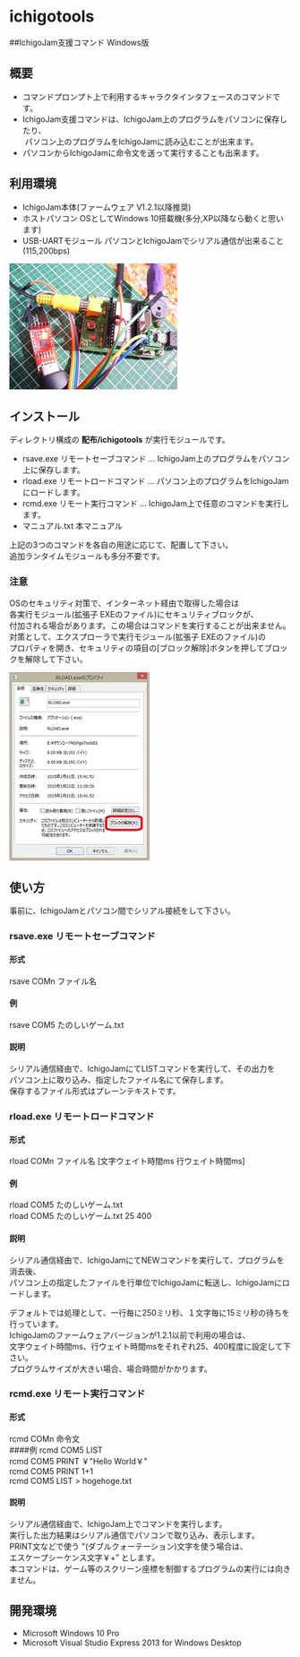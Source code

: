 # ichigotools
##IchigoJam支援コマンド Windows版

## 概要
- コマンドプロンプト上で利用するキャラクタインタフェースのコマンドです。
- IchigoJam支援コマンドは、IchigoJam上のプログラムをパソコンに保存したり、  
  パソコン上のプログラムをIchigoJamに読み込むことが出来ます。
- パソコンからIchigoJamに命令文を送って実行することも出来ます。

## 利用環境
- IchigoJam本体(ファームウェア V1.2.1以降推奨)  
- ホストパソコン
  OSとしてWindows 10搭載機(多分,XP以降なら動くと思います)  
- USB-UARTモジュール
  パソコンとIchigoJamでシリアル通信が出来ること(115,200bps)  

![構成図](./ichigotools/img/01.jpg)  

## インストール 
ディレクトリ構成の **配布/ichigotools** が実行モジュールです。  

- rsave.exe	リモートセーブコマンド … IchigoJam上のプログラムをパソコン上に保存します。	  　
- rload.exe	リモートロードコマンド  … パソコン上のプログラムをIchigoJamにロードします。 
- rcmd.exe	リモート実行コマンド     … IchigoJam上で任意のコマンドを実行します。  
- マニュアル.txt	本マニュアル

上記の3つのコマンドを各自の用途に応じて、配置して下さい。  
追加ランタイムモジュールも多分不要です。  

### 注意
OSのセキュリティ対策で、インターネット経由で取得した場合は  
各実行モジュール(拡張子 EXEのファイル)にセキュリティブロックが、  
付加される場合があります。この場合はコマンドを実行することが出来ません。  
対策として、エクスプローラで実行モジュール(拡張子 EXEのファイル)の  
プロパティを開き、セキュリティの項目の[ブロック解除]ボタンを押してブロックを解除して下さい。

![ブロック解除](./ichigotools/img/02.jpg)  

## 使い方
事前に、IchigoJamとパソコン間でシリアル接続をして下さい。  

### rsave.exe リモートセーブコマンド  
#### 形式
rsave COMn ファイル名  
#### 例
rsave COM5 たのしいゲーム.txt  
   
#### 説明  
シリアル通信経由で、IchigoJamにてLISTコマンドを実行して、その出力を  
パソコン上に取り込み、指定したファイル名にて保存します。  
保存するファイル形式はプレーンテキストです。  

### rload.exe リモートロードコマンド 
#### 形式
rload COMn ファイル名 [文字ウェイト時間ms  行ウェイト時間ms] 
#### 例
rload COM5 たのしいゲーム.txt  
rload COM5 たのしいゲーム.txt 25 400  
#### 説明  
シリアル通信経由で、IchigoJamにてNEWコマンドを実行して、プログラムを消去後、  
パソコン上の指定したファイルを行単位でIchigoJamに転送し、IchigoJamにロードします。  

デフォルトでは処理として、一行毎に250ミリ秒、１文字毎に15ミリ秒の待ちを行っています。  
IchigoJamのファームウェアバージョンが1.2.1以前で利用の場合は、  
文字ウェイト時間ms、行ウェイト時間msをそれぞれ25、400程度に設定して下さい。  
プログラムサイズが大きい場合、場合時間がかかります。  

### rcmd.exe リモート実行コマンド  
#### 形式
rcmd COMn 命令文   
####例
rcmd COM5 LIST  
rcmd COM5 PRINT ￥"Hello World￥"   
rcmd COM5 PRINT 1+1  
rcmd COM5 LIST > hogehoge.txt  
#### 説明  
シリアル通信経由で、IchigoJam上でコマンドを実行します。  
実行した出力結果はシリアル通信でパソコンで取り込み、表示します。  
PRINT文などで使う "(ダブルクォーテーション)文字を使う場合は、  
エスケープシーケンス文字￥+” とします。  
本コマンドは、ゲーム等のスクリーン座標を制御するプログラムの実行には向きません。  

## 開発環境  
- Microsoft Windows 10 Pro  
- Microsoft Visual Studio Express 2013 for Windows Desktop  
